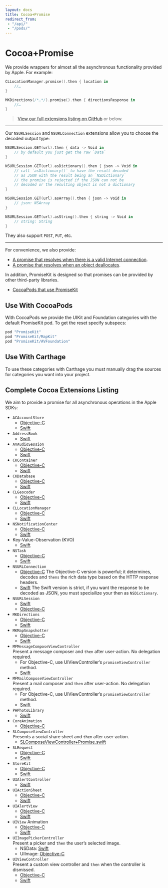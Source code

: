 ```yaml
---
layout: docs
title: Cocoa+Promise
redirect_from:
 - "/api/"
 - "/pods/"
---
```


# Cocoa+Promise

We provide wrappers for almost all the asynchronous functionality provided by Apple. For example:

```swift
CLLocationManager.promise().then { location in
    //…
}

MKDirections(/*…*/).promise().then { directionsResponse in
    //…
}
```

> [View our full extensions listing on GitHub](https://github.com/mxcl/PromiseKit/tree/master/Categories) or below.

---

Our `NSURLSession` and `NSURLConnection` extensions allow you to choose the decoded output type:

```swift
NSURLSession.GET(url).then { data -> Void in
    // by default you just get the raw `Data`
}

NSURLSession.GET(url).asDictionary().then { json -> Void in
    // call `asDictionary()` to have the result decoded
    // as JSON with the result being an `NSDictionary`
    // the promise is rejected if the JSON can not be
    // decoded or the resulting object is not a dictionary
}

NSURLSession.GET(url).asArray().then { json -> Void in
    // json: NSArray
}

NSURLSession.GET(url).asString().then { string -> Void in
    // string: String
}
```

They also support `POST`, `PUT`, etc.

---

For convenience, we also provide:

* [A promise that resolves when there is a valid Internet connection](https://github.com/mxcl/PromiseKit/blob/master/Categories/SystemConfiguration/SCNetworkReachability+AnyPromise.h).
* [A promise that resolves when an object deallocates](https://github.com/mxcl/PromiseKit/blob/master/Categories/Foundation/afterlife.swift).

In addition, PromiseKit is designed so that promises can be provided by other third-party libraries.

* [CocoaPods that use PromiseKit](https://cocoapods.org/?q=uses%3Apromisekit*)

## Use With CocoaPods

With CocoaPods we provide the UIKit and Foundation categories with the default
PromiseKit pod. To get the reset specify subspecs:

```ruby
pod "PromiseKit"
pod "PromiseKit/MapKit"
pod "PromiseKit/AVFoundation"
```

## Use With Carthage

To use these categories with Carthage you must manually drag the sources for categories you want into your project.

## Complete Cocoa Extensions Listing

We aim to provide a promise for all asynchronous operations in the Apple SDKs:

* `ACAccountStore`
  * [Objective-C](https://github.com/mxcl/PromiseKit/blob/master/Categories/Accounts/ACAccountStore+AnyPromise.h)
  * [Swift](https://github.com/mxcl/PromiseKit/blob/master/Categories/Accounts/ACAccountStore+Promise.swift)
* `AddressBook`
  * [Swift](https://github.com/mxcl/PromiseKit/blob/master/Categories/AddressBook/ABAddressBookRequestAccess+Promise.swift)
* `AVAudioSession`
  * [Objective-C](https://github.com/mxcl/PromiseKit/blob/master/Categories/AVFoundation/AVAudioSession+AnyPromise.h)
  * [Swift](https://github.com/mxcl/PromiseKit/blob/master/Categories/AVFoundation/AVAudioSession+Promise.swift)
* `CKContainer`
  * [Objective-C](https://github.com/mxcl/PromiseKit/blob/master/Categories/CloudKit/CKContainer+AnyPromise.h)
  * [Swift](https://github.com/mxcl/PromiseKit/blob/master/Categories/CloudKit/CKContainer+Promise.swift)
* `CKDatabase`
  * [Objective-C](https://github.com/mxcl/PromiseKit/blob/master/Categories/CloudKit/CKDatabase+AnyPromise.h)
  * [Swift](https://github.com/mxcl/PromiseKit/blob/master/Categories/CloudKit/CKDatabase+Promise.swift)
* `CLGeocoder`
  * [Objective-C](https://github.com/mxcl/PromiseKit/blob/master/Categories/CoreLocation/CLGeocoder+AnyPromise.h)
  * [Swift](https://github.com/mxcl/PromiseKit/blob/master/Categories/CoreLocation/CLGeocoder+Promise.swift)
* `CLLocationManager`
  * [Objective-C](https://github.com/mxcl/PromiseKit/blob/master/Categories/CoreLocation/CLLocationManager+AnyPromise.h)
  * [Swift](https://github.com/mxcl/PromiseKit/blob/master/Categories/CoreLocation/CLLocationManager+Promise.swift)
* `NSNotificationCenter`
  * [Objective-C](https://github.com/mxcl/PromiseKit/blob/master/Categories/Foundation/NSNotificationCenter+AnyPromise.h)
  * [Swift](https://github.com/mxcl/PromiseKit/blob/master/Categories/Foundation/NSNotificationCenter+Promise.swift)
* Key-Value-Observation (KVO)
  * [Swift](https://github.com/mxcl/PromiseKit/blob/master/Categories/Foundation/NSObject+Promise.swift)
* `NSTask`
  * [Objective-C](https://github.com/mxcl/PromiseKit/blob/master/Categories/Foundation/NSTask+AnyPromise.h)
  * [Swift](https://github.com/mxcl/PromiseKit/blob/master/Categories/Foundation/NSTask+Promise.swift)
* `NSURLConnection`
  * [Objective-C](https://github.com/mxcl/PromiseKit/blob/master/Categories/Foundation/NSURLConnection+AnyPromise.h)
    The Objective-C version is powerful; it determines, decodes and `thens` the rich data type based on the HTTP response headers.
  * [Swift](https://github.com/mxcl/PromiseKit/blob/master/Categories/Foundation/NSURLConnection+Promise.swift)
    The Swift version is strict, if you want the response to be decoded as JSON, you must speciailize your then as `NSDictionary`.
* `NSURLSession`
  * [Swift](https://github.com/mxcl/PromiseKit/blob/master/Categories/Foundation/NSURLSession+Promise.swift)
  * [Objective-C](https://github.com/mxcl/PromiseKit/blob/master/Categories/Foundation/NSURLSession+AnyPromise.m)
* `MKDirections`
  * [Objective-C](https://github.com/mxcl/PromiseKit/blob/master/Categories/MapKit/MKDirections+AnyPromise.h)
  * [Swift](https://github.com/mxcl/PromiseKit/blob/master/Categories/MapKit/MKDirections+Promise.swift)
* `MKMapSnapshotter`
  * [Objective-C](https://github.com/mxcl/PromiseKit/blob/master/Categories/MapKit/MKMapSnapshotter+AnyPromise.h)
  * [Swift](https://github.com/mxcl/PromiseKit/blob/master/Categories/MapKit/MKMapSnapshotter+Promise.swift)
* `MFMessageComposeViewController`<br>
  Present a message composer and `then` after user-action. No delegation required.
  * For Objective-C, use UIViewController’s `promiseViewController` method.
  * [Swift](https://github.com/mxcl/PromiseKit/blob/master/Categories/MessageUI/MFMessageComposeViewController+Promise.swift)
* `MFMailComposeViewController`<br>
  Present a mail composer and `then` after user-action. No delegation required.
  * For Objective-C, use UIViewController’s `promiseViewController` method.
  * [Swift](https://github.com/mxcl/PromiseKit/blob/master/Categories/MessageUI/MFMessageComposeViewController+Promise.swift)
* `PHPhotoLibrary`
  * [Swift](https://github.com/mxcl/PromiseKit/blob/master/Categories/Photos/PHPhotoLibrary+Promise.swift)
* `CoreAnimation`
  * [Objective-C](https://github.com/mxcl/PromiseKit/blob/master/Categories/QuartzCore/CALayer+AnyPromise.h)
* `SLComposeViewController`<br>
  Presents a social share sheet and `then` after user-action.
  * [SLComposeViewController+Promise.swift](https://github.com/mxcl/PromiseKit/blob/master/Categories/Social/SLComposeViewController+Promise.swift)
* `SLRequest`
  * [Objective-C](https://github.com/mxcl/PromiseKit/blob/master/Categories/Social/SLRequest+AnyPromise.h)
  * [Swift](https://github.com/mxcl/PromiseKit/blob/master/Categories/Social/SLRequest+Promise.swift)
* `StoreKit`
  * [Objective-C](https://github.com/mxcl/PromiseKit/blob/master/Categories/StoreKit/SKRequest+AnyPromise.h)
  * [Swift](https://github.com/mxcl/PromiseKit/blob/master/Categories/StoreKit/SKRequest+Promise.swift)
* `UIAlertController`
  * [Swift](https://github.com/mxcl/PromiseKit/blob/master/Categories/UIKit/PMKAlertController.swift)
* `UIActionSheet`
  * [Objective-C](https://github.com/mxcl/PromiseKit/blob/master/Categories/UIKit/UIActionSheet+AnyPromise.h)
  * [Swift](https://github.com/mxcl/PromiseKit/blob/master/Categories/UIKit/UIActionSheet+Promise.swift)
* `UIAlertView`
  * [Objective-C](https://github.com/mxcl/PromiseKit/blob/master/Categories/UIKit/UIAlertView+AnyPromise.h)
  * [Swift](https://github.com/mxcl/PromiseKit/blob/master/Categories/UIKit/UIAlertView+Promise.swift)
* `UIView` Animation
  * [Objective-C](https://github.com/mxcl/PromiseKit/blob/master/Categories/UIKit/UIView+AnyPromise.h)
  * [Swift](https://github.com/mxcl/PromiseKit/blob/master/Categories/UIKit/UIView+Promise.swift)
* `UIImagePickerController`<br>
  Present a picker and `then` the user’s selected image.
  * NSData: [Swift](https://github.com/mxcl/PromiseKit/blob/master/Categories/AssetsLibrary/ALAssetsLibrary+Promise.swift)
  * UIImage: [Objective-C](https://github.com/mxcl/PromiseKit/blob/master/Categories/UIKit/UIViewController+AnyPromise.h)
* `UIViewController`<br>
  Present a custom view controller and `then` when the controller is dismissed.
  * [Objective-C](https://github.com/mxcl/PromiseKit/blob/master/Categories/UIKit/UIViewController+AnyPromise.h)
  * [Swift](https://github.com/mxcl/PromiseKit/blob/master/Categories/UIKit/UIViewController+Promise.swift)
